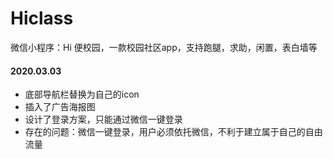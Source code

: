# Hiclass
微信小程序：Hi 便校园，一款校园社区app，支持跑腿，求助，闲置，表白墙等

#### 2020.03.03

* 底部导航栏替换为自己的icon
* 插入了广告海报图
* 设计了登录方案，只能通过微信一键登录
* 存在的问题：微信一键登录，用户必须依托微信，不利于建立属于自己的自由流量


